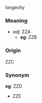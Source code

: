 longevity
### Meaning
+ _adj_: ZZA
    + __eg__: ZZB

### Origin

ZZC

### Synonym

__eg__: ZZD

+ ZZE


